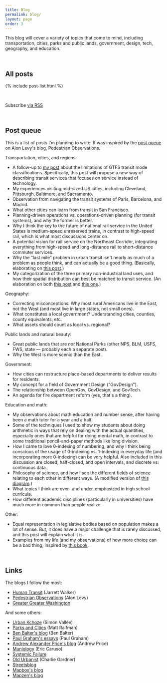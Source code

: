 ```yaml
---
title: Blog
permalink: blog/
layout: page
order: 3
---
```


This blog will cover a variety of topics that come to mind, including transportation, cities, parks and public lands, government, design, tech, geography, and education.

<br>

## All posts

{% include post-list.html %}

<br>
<p class="rss-subscribe">Subscribe <a href="{{ "/feed.xml" | prepend: site.baseurl }}">via RSS</a>
</p>

<br>

## Post queue

This is a list of posts I'm planning to write. It was inspired by the [post queue](https://pedestrianobservations.wordpress.com/post-queue/) on Alon Levy's blog, Pedestrian Observations.

Transportation, cities, and regions:

* A follow-up to [my post](/2015/08/18/problem-gtfs-modes/) about the limitations of GTFS transit mode classifications. Specifically, this post will propose a new way of describing transit services that focuses on service instead of technology.
* My experiences visiting mid-sized US cities, including Cleveland, Pittsburgh, Baltimore, and Sacramento.
* Observation from navigating the transit systems of Paris, Barcelona, and Madrid.
* What other cities can learn from transit in San Francisco.
* Planning-driven operations vs. operations-driven planning (for transit systems), and why the former is better.
* Why I think the key to the future of national rail service in the United States is medium-speed unreserved trains, in contrast to high-speed rail, which is what most discussions center on.
* A potential vision for rail service on the Northeast Corridor, integrating everything from high-speed and long-distance rail to short-distance commuter services.
* Why the "last mile" problem in urban transit isn't nearly as much of a problem as people think, and can actually be a good thing. (Basically, elaborating on [this post](http://urbankchoze.blogspot.com/2014/11/how-i-learned-to-stop-worrying-and-love.html).)
* My categorization of the three primary non-industrial land uses, and how their spatial distribution can best be matched to transit service. (An elaboration on both [this post](http://urbankchoze.blogspot.com/2015/06/in-defense-of-use-separation.html) and [this one](https://pedestrianobservations.wordpress.com/2012/05/24/destination-centralization/).)

Geography:

* Correcting misconceptions: Why most rural Americans live in the East, not the West (and most live in large states, not small ones).
* What constitutes a local government? Understanding cities, counties, county equivalents, etc.
* What assets should count as local vs. regional?

Public lands and natural beauty:

* Great public lands that are _not_ National Parks (other NPS, BLM, USFS, FWS, state — probably each a separate post).
* Why the West is more scenic than the East.

Government:

* How cities can restructure place-based departments to deliver results for residents.
* My concept for a field of Government Design ("GovDesign").
* The relationship between OpenGov, GovDesign, and GovTech.
* An agenda for fire department reform (yes, that's a thing).

Education and math:

* My observations about math education and number sense, after having been a math tutor for a year and a half.
* Some of the techniques I used to show my students about doing arithmetic in ways that rely on dealing with the actual quantities, especially ones that are helpful for doing mental math, in contrast to some traditional pencil-and-paper methods like long division.
* How I came to love 0-indexing of numbering, and why I think being conscious of the usage of 0-indexing vs. 1-indexing in everyday life (and incorporating more 0-indexing) can be very helpful. Also included in this discussion are closed, half-closed, and open intervals, and discrete vs. continuous data.
* Philosophy of science, and how I see the different fields of science relating to each other in different ways. (A modified version of [this diagram](https://commons.wikimedia.org/wiki/File:Partial_ordering_of_the_sciences_Balaban_Klein_Scientometrics2006_615-637.svg).)
* What topics I think are over- and under-emphasized in high school curricula.
* How different academic disciplines (particularly in universities) have much more in common than people realize.

Other:

* Equal representation in legislative bodies based on population makes a lot of sense. But, it does have a major challenge that is rarely discussed, and this post will explain what it is.
* Examples from my life (and my observations) of how more choice can be a bad thing, inspired by [this book](https://en.wikipedia.org/wiki/The_Paradox_of_Choice).

<br>

## Links

The blogs I follow the most:

* [Human Transit](http://www.humantransit.org/) (Jarrett Walker)
* [Pedestrian Observations](http://pedestrianobservations.wordpress.com/) (Alon Levy)
* [Greater Greater Washington](http://greatergreaterwashington.org/)

And some others:

* [Urban Kchoze](http://urbankchoze.blogspot.com/) (Simon Vallée)
* [Parks and Cities](https://www.parksandcities.com/) (Matt Raifman)
* [Ben Balter's blog](http://ben.balter.com/) (Ben Balter)
* [Paul Graham's essays](http://paulgraham.com/articles.html) (Paul Graham)
* [Andrew Alexander Price's blog](http://www.andrewalexanderprice.com/blog.php#.Vvg9GfkrLs0) (Andrew Price)
* [Muniology](https://muniology.wordpress.com/) (Eric Caruso)
* [Systemic Failure](https://systemicfailure.wordpress.com/)
* [Old Urbanist](http://oldurbanist.blogspot.com/) (Charlie Gardner)
* [Streetsblog](http://www.streetsblog.org/)
* [Mapbox's blog](https://www.mapbox.com/blog/)
* [Mapzen's blog](https://mapzen.com/blog)
